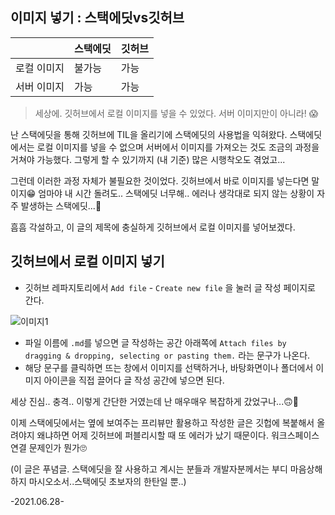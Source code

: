 ## 이미지 넣기 :  스택에딧vs깃허브
|  |  스택에딧  | 깃허브  |
|--|--|--|
| 로컬 이미지 | 불가능 | 가능 |
| 서버 이미지 | 가능 | 가능 |


>세상에. 깃허브에서 로컬 이미지를 넣을 수 있었다.
서버 이미지만이 아니라! 😱

난 스택에딧을 통해 깃허브에 TIL을 올리기에 스택에딧의 사용법을 익혀왔다. 스택에딧에서는 로컬 이미지를 넣을 수 없으며 서버에서 이미지를 가져오는 것도 조금의 과정을 거쳐야 가능했다. 그렇게 할 수 있기까지 (내 기준) 많은 시행착오도 겪었고...

그런데 이러한 과정 자체가 불필요한 것이었다. 깃허브에서 바로 이미지를 넣는다면 말이지😁
엄마야 내 시간 돌려도.. 스택에딧 너무해.. 에러나 생각대로 되지 않는 상황이 자주 발생하는 스택에딧...🤣

흠흠 각설하고, 이 글의 제목에 충실하게 깃허브에서 로컬 이미지를 넣어보겠다.

## 깃허브에서 로컬 이미지 넣기

- 깃허브 레파지토리에서 ```Add file``` - ```Create new file``` 을 눌러 글 작성 페이지로 간다.

![이미지1](https://user-images.githubusercontent.com/60069112/123592565-54ec5d00-d828-11eb-9937-dfd0f38726d1.png)

- 파일 이름에 ```.md```를 넣으면 글 작성하는 공간 아래쪽에 ```Attach files by dragging & dropping, selecting or pasting them.``` 라는 문구가 나온다.
- 해당 문구를 클릭하면 뜨는 창에서 이미지를 선택하거나,  바탕화면이나 폴더에서 이미지 아이콘을 직접 끌어다 글 작성 공간에 넣으면 된다.


세상 진심.. 충격..
이렇게 간단한 거였는데 난 매우매우 복잡하게 갔었구나...🙃🙂

이제 스택에딧에서는 옆에 보여주는 프리뷰만 활용하고 작성한 글은 깃헙에 복붙해서 올려야지
왜냐하면 어제 깃허브에 퍼블리시할 때 또 에러가 났기 때문이다. 워크스페이스 연결 문제인가 뭔가🙄


(이 글은 푸념글. 스택에딧을 잘 사용하고 계시는 분들과 개발자분께서는 부디 마음상해하지 마시오소서..스택에딧 초보자의 한탄일 뿐..)

-2021.06.28-
